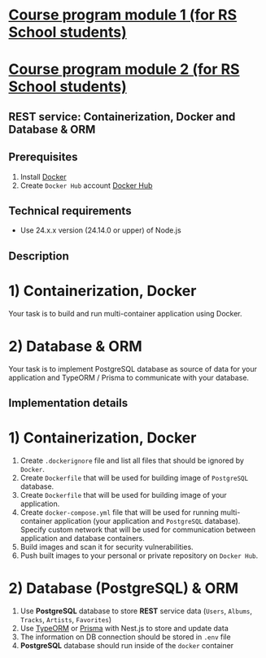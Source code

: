 # [Course program module 1 (for RS School students)](https://github.com/rolling-scopes-school/tasks/blob/master/node/modules/rest/containerization/README.md)

# [Course program module 2 (for RS School students)](https://github.com/rolling-scopes-school/tasks/blob/master/node/modules/rest/database-orm/README.md)

## REST service: Containerization, Docker and Database & ORM

## Prerequisites

1. Install [Docker](https://docs.docker.com/engine/install/)
2. Create `Docker Hub` account [Docker Hub](https://hub.docker.com/)

## Technical requirements
- Use 24.x.x version (24.14.0 or upper) of Node.js

## Description

# 1) Containerization, Docker

Your task is to build and run multi-container application using Docker.

# 2) Database & ORM

Your task is to implement PostgreSQL database as source of data for your application and TypeORM / Prisma to communicate with your database.


## Implementation details

# 1) Containerization, Docker

1. Create `.dockerignore` file and list all files that should be ignored by `Docker`.
2. Create `Dockerfile` that will be used for building image of `PostgreSQL` database.
3. Create `Dockerfile` that will be used for building image of your application.
4. Create `docker-compose.yml` file that will be used for running multi-container application (your application and `PostgreSQL` database). Specify custom network that will be used for communication between application and database containers.
6. Build images and scan it for security vulnerabilities.
7. Push built images to your personal or private repository on `Docker Hub`.

# 2) Database (PostgreSQL) & ORM

1. Use **PostgreSQL** database to store **REST** service data (`Users`, `Albums`, `Tracks`, `Artists`, `Favorites`)
2. Use [TypeORM](https://typeorm.io/#/) or [Prisma](https://www.prisma.io/) with Nest.js to store and update data
3. The information on DB connection should be stored in `.env` file
4. **PostgreSQL** database should run inside of the `docker` container
